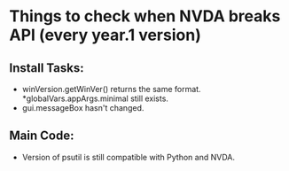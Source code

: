 # Things to check when NVDA breaks API (every year.1 version)

## Install Tasks:

* winVersion.getWinVer() returns the same format.
*globalVars.appArgs.minimal still exists.
* gui.messageBox hasn't changed.

## Main Code:

* Version of psutil is still compatible with Python and NVDA.

